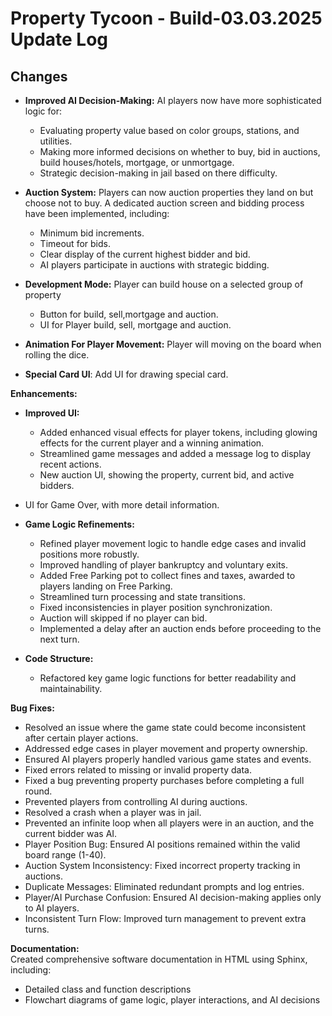 # Property Tycoon - Build-03.03.2025 Update Log

## Changes

* **Improved AI Decision-Making:** AI players now have more sophisticated logic for:
  * Evaluating property value based on color groups, stations, and utilities.
  * Making more informed decisions on whether to buy, bid in auctions, build houses/hotels, mortgage, or unmortgage.
  * Strategic decision-making in jail based on there difficulty.

* **Auction System:** Players can now auction properties they land on but choose not to buy. A dedicated auction screen and bidding process have been implemented, including:
  * Minimum bid increments.
  * Timeout for bids.
  * Clear display of the current highest bidder and bid.
  * AI players participate in auctions with strategic bidding.

* **Development Mode:** Player can build house on a selected group of property
  * Button for build, sell,mortgage and auction.
  * UI for Player build, sell, mortgage and auction.

* **Animation For Player Movement:** Player will moving on the board when rolling the dice.

* **Special Card UI**: Add UI for drawing special card.

**Enhancements:**

* **Improved UI:**
  * Added enhanced visual effects for player tokens, including glowing effects for the current player and a winning animation.
  * Streamlined game messages and added a message log to display recent actions.
  * New auction UI, showing the property, current bid, and active bidders.
* UI for Game Over, with more detail information.

* **Game Logic Refinements:**
  * Refined player movement logic to handle edge cases and invalid positions more robustly.
  * Improved handling of player bankruptcy and voluntary exits.
  * Added Free Parking pot to collect fines and taxes, awarded to players landing on Free Parking.
  * Streamlined turn processing and state transitions.
  * Fixed inconsistencies in player position synchronization.
  * Auction will skipped if no player can bid.
  * Implemented a delay after an auction ends before proceeding to the next turn.

* **Code Structure:**
  * Refactored key game logic functions for better readability and maintainability.

**Bug Fixes:**

* Resolved an issue where the game state could become inconsistent after certain player actions.
* Addressed edge cases in player movement and property ownership.
* Ensured AI players properly handled various game states and events.
* Fixed errors related to missing or invalid property data.
* Fixed a bug preventing property purchases before completing a full round.
* Prevented players from controlling AI during auctions.
* Resolved a crash when a player was in jail.
* Prevented an infinite loop when all players were in an auction, and the current bidder was AI.
* Player Position Bug: Ensured AI positions remained within the valid board range (1-40).
* Auction System Inconsistency: Fixed incorrect property tracking in auctions.
* Duplicate Messages: Eliminated redundant prompts and log entries.
* Player/AI Purchase Confusion: Ensured AI decision-making applies only to AI players.
* Inconsistent Turn Flow: Improved turn management to prevent extra turns.

**Documentation:**  
Created comprehensive software documentation in HTML using Sphinx, including:  

* Detailed class and function descriptions  
* Flowchart diagrams of game logic, player interactions, and AI decisions  
